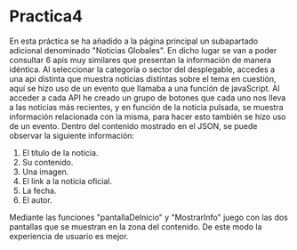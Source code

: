 # Practica4

En esta práctica se ha añadido a la página principal un subapartado adicional denominado "Noticias Globales". En dicho lugar se van a poder consultar 6 apis muy similares que presentan la información de manera idéntica.
Al seleccionar la categoría o sector del desplegable, accedes a una api distinta que muestra noticias distintas sobre el tema en cuestión, aquí se hizo uso de un evento que llamaba a una función de javaScript.
Al acceder a cada API he creado un grupo de botones que cada uno nos lleva a las noticias más recientes, y en función de la noticia pulsada, se muestra información relacionada con la misma, para hacer esto también se hizo uso de un evento.
Dentro del contenido mostrado en el JSON, se puede observar la siguiente información:

1) El título de la noticia.
2) Su contenido.
3) Una imagen.
4) El link a la noticia oficial.
5) La fecha.
6) El autor.

Mediante las funciones "pantallaDeInicio" y "MostrarInfo" juego con las dos pantallas que se muestran en la zona del contenido. De este modo la experiencia de usuario es mejor. 

